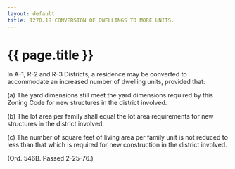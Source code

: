 ```yaml
---
layout: default 
title: 1270.18 CONVERSION OF DWELLINGS TO MORE UNITS.
---
```


{{ page.title }}
================

In A-1, R-2 and R-3 Districts, a residence may be converted to
accommodate an increased number of dwelling units, provided that:

​(a) The yard dimensions still meet the yard dimensions required by this
Zoning Code for new structures in the district involved.

​(b) The lot area per family shall equal the lot area requirements for
new structures in the district involved.

​(c) The number of square feet of living area per family unit is not
reduced to less than that which is required for new construction in the
district involved.

(Ord. 546B. Passed 2-25-76.)
